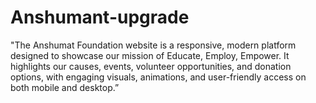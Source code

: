 # Anshumant-upgrade
"The Anshumat Foundation website is a responsive, modern platform designed to showcase our mission of Educate, Employ, Empower. It highlights our causes, events, volunteer opportunities, and donation options, with engaging visuals, animations, and user-friendly access on both mobile and desktop.”
